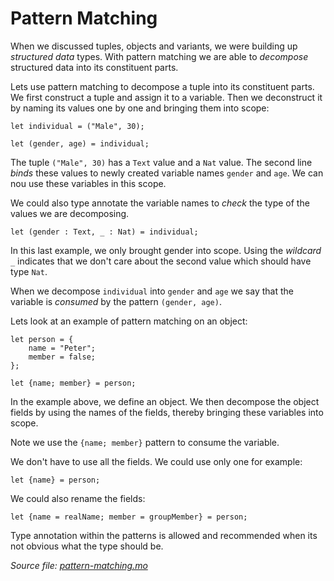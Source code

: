 # Pattern Matching

When we discussed tuples, objects and variants, we were building up *structured data* types. With pattern matching we are able to *decompose* structured data into its constituent parts. 

Lets use pattern matching to decompose a tuple into its constituent parts. We first construct a tuple and assign it to a variable. Then we deconstruct it by naming its values one by one and bringing them into scope:

```motoko
let individual = ("Male", 30);

let (gender, age) = individual;
```

The tuple `("Male", 30)` has a `Text` value and a `Nat` value. The second line *binds* these values to newly created variable names `gender` and `age`. We can nou use these variables in this scope. 

We could also type annotate the variable names to *check* the type of the values we are decomposing. 

```motoko
let (gender : Text, _ : Nat) = individual;
```

In this last example, we only brought gender into scope. Using the *wildcard* `_` indicates that we don't care about the second value which should have type `Nat`.

When we decompose `individual` into `gender` and `age` we say that the variable is *consumed* by the pattern `(gender, age)`.

Lets look at an example of pattern matching on an object:

```motoko
let person = {
    name = "Peter";
    member = false;
};

let {name; member} = person;
```

In the example above, we define an object. We then decompose the object fields by using the names of the fields, thereby bringing these variables into scope. 

Note we use the `{name; member}` pattern to consume the variable.

We don't have to use all the fields. We could use only one for example:

```motoko
let {name} = person;
```

We could also rename the fields:

```motoko
let {name = realName; member = groupMember} = person;
```

Type annotation within the patterns is allowed and recommended when its not obvious what the type should be. 

*Source file: [pattern-matching.mo](pattern-matching.mo)*
